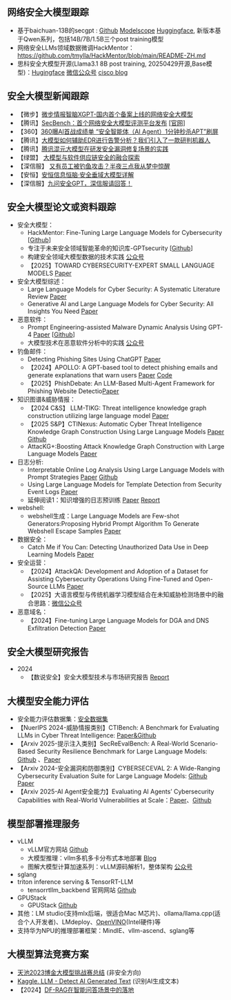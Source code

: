 ## 网络安全大模型跟踪 ##
- 基于baichuan-13B的secgpt : [Github](https://github.com/Clouditera/secgpt) [Modelscope](https://modelscope.cn/profile/clouditera) [Huggingface](https://huggingface.co/clouditera/secgpt), 新版本基于Qwen系列，包括14B/7B/1.5B三个post training模型
- 网络安全LLMs领域数据微调HackMentor：https://github.com/tmylla/HackMentor/blob/main/README-ZH.md
- 思科安全大模型开源(Llama3.1 8B post training, 20250429开源,Base模型)：[Hugingface](https://huggingface.co/fdtn-ai/Foundation-Sec-8B)  [微信公众号](https://mp.weixin.qq.com/s/xFf7eovBTM_quQAn33C5Aw?color_scheme=light)   [cisco blog](https://blogs.cisco.com/security/foundation-sec-cisco-foundation-ai-first-open-source-security-model)

## 安全大模型新闻跟踪 ##
- 【微步】[微步情报智脑XGPT-国内首个备案上线的网络安全大模型](https://mp.weixin.qq.com/s?__biz=MzI5NjA0NjI5MQ==&mid=2650180167&idx=1&sn=66a82e5c72c3012d494d1529b1f49eeb&chksm=f44871fbc33ff8ed27ea89e98ddbe601eb0fe1e028d8c1b2f5d18194f3cfead47710a665178b&mpshare=1&scene=1&srcid=0122mgyu5GRP08xBK9uUKMkl&sharer_shareinfo=87fc63df934c57a997a064c24004b1a7&sharer_shareinfo_first=4d6fc799277aed37f498e693fc4a4c59&from=industrynews&version=4.1.20.6006&platform=win#rd)
- 【腾讯】[SecBench：首个网络安全大模型评测平台发布](https://mp.weixin.qq.com/s/7WINLyfWj0MkYNUZYJbcwA) [[官网]](https://secbench.org/)
- 【360】[360曝AI首战成绩单 “安全智能体（AI Agent）1分钟秒杀APT”刷屏](https://mp.weixin.qq.com/s/5kpvzeejPDhNbM_xX9d_lw)
- 【腾讯】[大模型如何辅助EDR进行告警分析？我们引入了一款研判机器人](https://mp.weixin.qq.com/s/fMWqqCBmc4ldG6KNnj1gDA)
- 【腾讯】[腾讯混元大模型在研发安全漏洞修复场景的实践](https://mp.weixin.qq.com/s/KwyuQPmInzXwqWjV46OmhQ)
- 【绿盟】 [大模型与软件供应链安全的融合探索](https://mp.weixin.qq.com/s/IMHEslcT_r5Je849UBSx8w?from=industrynews&version=4.1.22.6014&platform=win&nwr_flag=1#wechat_redirect)
- 【深信服】 [又有员工被钓鱼攻击？半夜三点我从梦中惊醒](https://mp.weixin.qq.com/s/fG1NgkjIYAA8EOPxU_82hg)
- 【安恒】[安恒信息恒脑·安全垂域大模型详解](https://mp.weixin.qq.com/s/mGEbPdvWQBr1h_dC_kPkmg?from=industrynews&version=4.1.22.8029&platform=win&nwr_flag=1#wechat_redirect)
- 【深信服】[九问安全GPT，深信服请回答！](https://www.sangfor.com.cn/blog/5d0a354305be4d488f78a6e4624add86)


## 安全大模型论文或资料跟踪 ##
- 安全大模型：
     - HackMentor: Fine-Tuning Large Language Models for Cybersecurity [[Github](https://github.com/tmylla/HackMentor/blob/main/README-ZH.md)]
     - 专注于未来安全领域智能革命的知识库-GPTsecurity [[Github](https://github.com/mo-xiaoxi/GPTSecurity)]
     - 构建安全领域大模型数据的技术实践 [公众号](https://mp.weixin.qq.com/s/0yCmQQVg0ZS_WqjNdOQEQg)
     - 【2025】TOWARD CYBERSECURITY-EXPERT SMALL LANGUAGE MODELS [Paper](https://arxiv.org/pdf/2510.14113v1)
- 安全大模型综述：
     - Large Language Models for Cyber Security: A Systematic Literature Review [Paper](https://arxiv.org/pdf/2405.04760)
     - Generative AI and Large Language Models for Cyber Security: All Insights You Need [Paper](https://arxiv.org/pdf/2405.12750)
- 恶意软件：
     - Prompt Engineering-assisted Malware Dynamic Analysis Using GPT-4 [Paper](https://mp.weixin.qq.com/s/zIAYb4jF-f5rsEFLNQPbww) [[Github](https://github.com/yan-scnu/Prompted_Dynamic_Detection)]
     - 大模型技术在恶意软件分析中的实践 [公众号](https://mp.weixin.qq.com/s/dWgxOZLVUyHi1maUjdUDaQ)  
- 钓鱼邮件：
     - Detecting Phishing Sites Using ChatGPT [Paper](https://arxiv.org/pdf/2306.05816)
     - 【2024】APOLLO: A GPT-based tool to detect phishing emails and generate explanations that warn users [Paper](https://arxiv.org/pdf/2410.07997) [Code](https://anonymous.4open.science/r/APOLLO-658A/README.md)
     - 【2025】PhishDebate: An LLM-Based Multi-Agent Framework for Phishing Website Detectio[Paper](https://arxiv.org/pdf/2506.15656)
- 知识图谱&威胁情报：
     - 【2024 C&S】 LLM-TIKG: Threat intelligence knowledge graph construction utilizing large language model [Paper](https://www.sciencedirect.com/science/article/abs/pii/S0167404824003043)
     - 【2025 S&P】CTINexus: Automatic Cyber Threat Intelligence Knowledge Graph Construction Using Large Language Models [Paper](https://arxiv.org/abs/2410.21060)  [Github](https://ctinexus.github.io/)
     - AttacKG+:Boosting Attack Knowledge Graph Construction with Large Language Models [Paper](https://arxiv.org/pdf/2405.04753)
- 日志分析:
    - Interpretable Online Log Analysis Using Large Language Models with Prompt Strategies [Paper](https://arxiv.org/abs/2308.07610) [Github](https://github.com/lunyiliu/LogPrompt)
    - Using Large Language Models for Template Detection from Security Event Logs [Paper](https://arxiv.org/pdf/2409.05045)
    - 延伸阅读1：知识增强的日志预训练 [Paper](https://dl.acm.org/doi/10.1145/3597503.3623304) [Report](https://mp.weixin.qq.com/s/OGTyr--W3dBhPBA6Tsm5dQ)
- webshell:
     - webshell生成：Large Language Models are Few-shot Generators:Proposing Hybrid Prompt Algorithm To Generate Webshell Escape Samples [Paper](https://arxiv.org/abs/2402.07408)
- 数据安全：
     - Catch Me if You Can: Detecting Unauthorized Data Use in Deep Learning Models [Paper](https://arxiv.org/pdf/2409.06280)
- 安全运营：
     - 【2024】AttackQA: Development and Adoption of a Dataset for Assisting Cybersecurity Operations Using Fine-Tuned and Open-Source LLMs [Paper](https://arxiv.org/pdf/2411.01073)
     - 【2025】大语言模型与传统机器学习模型结合在未知威胁检测场景中的融合思路：[微信公众号](https://mp.weixin.qq.com/s/zb_XR4TMHfqnx21bqLj2yg)
- 恶意域名：
     -  【2024】Fine-tuning Large Language Models for DGA and DNS Exfiltration Detection [Paper](https://arxiv.org/pdf/2410.21723)  


## 安全大模型研究报告
- 2024
     - 【数说安全】安全大模型技术与市场研究报告 [Report](https://github.com/XMoyas/AI_CyberSecurity_Resources/blob/main/AI4LLM/paper/%E5%AE%89%E5%85%A8%E5%A4%A7%E6%A8%A1%E5%9E%8B%E6%8A%80%E6%9C%AF%E4%B8%8E%E5%B8%82%E5%9C%BA%E7%A0%94%E7%A9%B6%E6%8A%A5%E5%91%8A_%E6%95%B0%E8%AF%B4%E5%AE%89%E5%85%A8.pdf)


## 大模型安全能力评估
- 安全能力评估数据集：[安全数据集](https://github.com/XMoyas/AI_CyberSecurity_Resources/blob/main/Dataset/README.md)
- 【NuerIPS 2024-威胁情报类别】CTIBench: A Benchmark for Evaluating LLMs in Cyber Threat Intelligence: [Paper&Github](https://proceedings.neurips.cc/paper_files/paper/2024/hash/5acd3c628aa1819fbf07c39ef73e7285-Abstract-Datasets_and_Benchmarks_Track.html)
- 【Arxiv 2025-提示注入类别】SecReEvalBench: A Real-World Scenario-Based Security Resilience Benchmark for Large Language Models: [Github](https://github.com/VeraaaCUI/SecReEvalBench/tree/main) 、[Paper](https://arxiv.org/pdf/2505.07584)
- 【Arxiv 2024-安全漏洞和防御类别】CYBERSECEVAL 2: A Wide-Ranging
 Cybersecurity Evaluation Suite for Large
 Language Models: [Github](https://github.com/meta-llama/PurpleLlama/tree/main/CybersecurityBenchmarks) [Paper](https://arxiv.org/pdf/2404.13161)
- 【Arxiv 2025-AI Agent安全能力】Evaluating AI Agents’ Cybersecurity Capabilities with Real-World Vulnerabilities at Scale：[Paper](https://arxiv.org/pdf/2506.02548)、[Github](https://github.com/sunblaze-ucb/cybergym) 


## 模型部署推理服务
- vLLM
     - vLLM官方网站 [Github](https://github.com/vllm-project/vllm)
     - 大模型推理：vllm多机多卡分布式本地部署 [Blog](https://blog.csdn.net/sunny0121/article/details/139331035)
     - 图解大模型计算加速系列：vLLM源码解析1，整体架构 [公众号](https://mp.weixin.qq.com/s/7vJdWFt9SHP1xh9OuEVDRg)
- sglang
- triton inference serving & TensorRT-LLM
     - tensorrtllm_backbend 官网网站 [Github](https://github.com/triton-inference-server/tensorrtllm_backend)
- GPUStack
     - GPUStack [Github](https://github.com/gpustack/gpustack)
- 其他：LM studio(支持mlx后端，很适合Mac M芯片)、ollama/llama.cpp(适合个人开发者)、LMdeploy、[OpenVINO](https://docs.openvino.ai/2025/index.html)(Intel硬件)等
- 支持华为NPU的推理部署框架：MindIE、vllm-ascend、sglang等


## 大模型算法竞赛方案 ##
- [天池2023博金大模型挑战赛总结](https://mp.weixin.qq.com/s/p7yEvJ06nitd9MBhxDtCgA)  (非安全方向)
- [Kaggle. LLM - Detect AI Generated Text](https://www.kaggle.com/competitions/llm-detect-ai-generated-text) (识别AI生成文本)
- 【2024】[DF-RAG在智能问答场景中的落地](https://github.com/Galaxy-JewXW/tugraph4ai/tree/master)
